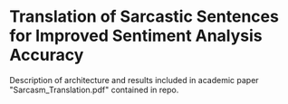 # Translation of Sarcastic Sentences for Improved Sentiment Analysis Accuracy
Description of architecture and results included in academic paper "Sarcasm_Translation.pdf" contained in repo.
